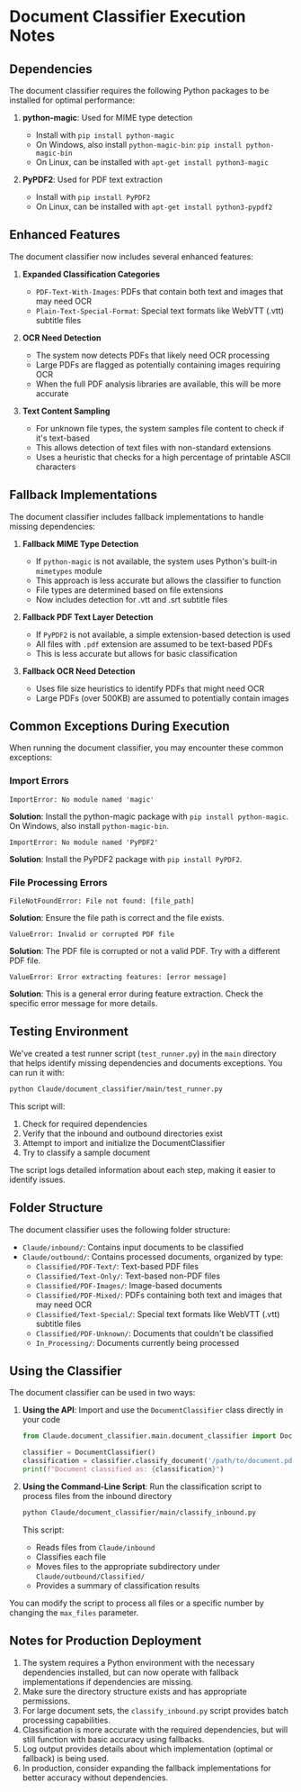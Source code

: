 # Document Classifier Execution Notes

## Dependencies

The document classifier requires the following Python packages to be installed for optimal performance:

1. **python-magic**: Used for MIME type detection
   - Install with `pip install python-magic`
   - On Windows, also install `python-magic-bin`: `pip install python-magic-bin`
   - On Linux, can be installed with `apt-get install python3-magic`

2. **PyPDF2**: Used for PDF text extraction
   - Install with `pip install PyPDF2`
   - On Linux, can be installed with `apt-get install python3-pypdf2`

## Enhanced Features

The document classifier now includes several enhanced features:

1. **Expanded Classification Categories**
   - `PDF-Text-With-Images`: PDFs that contain both text and images that may need OCR
   - `Plain-Text-Special-Format`: Special text formats like WebVTT (.vtt) subtitle files

2. **OCR Need Detection**
   - The system now detects PDFs that likely need OCR processing
   - Large PDFs are flagged as potentially containing images requiring OCR
   - When the full PDF analysis libraries are available, this will be more accurate

3. **Text Content Sampling**
   - For unknown file types, the system samples file content to check if it's text-based
   - This allows detection of text files with non-standard extensions
   - Uses a heuristic that checks for a high percentage of printable ASCII characters

## Fallback Implementations

The document classifier includes fallback implementations to handle missing dependencies:

1. **Fallback MIME Type Detection**
   - If `python-magic` is not available, the system uses Python's built-in `mimetypes` module
   - This approach is less accurate but allows the classifier to function
   - File types are determined based on file extensions
   - Now includes detection for .vtt and .srt subtitle files

2. **Fallback PDF Text Layer Detection**
   - If `PyPDF2` is not available, a simple extension-based detection is used
   - All files with `.pdf` extension are assumed to be text-based PDFs
   - This is less accurate but allows for basic classification
   
3. **Fallback OCR Need Detection**
   - Uses file size heuristics to identify PDFs that might need OCR
   - Large PDFs (over 500KB) are assumed to potentially contain images

## Common Exceptions During Execution

When running the document classifier, you may encounter these common exceptions:

### Import Errors

```
ImportError: No module named 'magic'
```
**Solution**: Install the python-magic package with `pip install python-magic`. On Windows, also install `python-magic-bin`.

```
ImportError: No module named 'PyPDF2'
```
**Solution**: Install the PyPDF2 package with `pip install PyPDF2`.

### File Processing Errors

```
FileNotFoundError: File not found: [file_path]
```
**Solution**: Ensure the file path is correct and the file exists.

```
ValueError: Invalid or corrupted PDF file
```
**Solution**: The PDF file is corrupted or not a valid PDF. Try with a different PDF file.

```
ValueError: Error extracting features: [error message]
```
**Solution**: This is a general error during feature extraction. Check the specific error message for more details.

## Testing Environment

We've created a test runner script (`test_runner.py`) in the `main` directory that helps identify missing dependencies and documents exceptions. You can run it with:

```bash
python Claude/document_classifier/main/test_runner.py
```

This script will:
1. Check for required dependencies
2. Verify that the inbound and outbound directories exist
3. Attempt to import and initialize the DocumentClassifier
4. Try to classify a sample document

The script logs detailed information about each step, making it easier to identify issues.

## Folder Structure

The document classifier uses the following folder structure:

- `Claude/inbound/`: Contains input documents to be classified
- `Claude/outbound/`: Contains processed documents, organized by type:
  - `Classified/PDF-Text/`: Text-based PDF files
  - `Classified/Text-Only/`: Text-based non-PDF files
  - `Classified/PDF-Images/`: Image-based documents
  - `Classified/PDF-Mixed/`: PDFs containing both text and images that may need OCR
  - `Classified/Text-Special/`: Special text formats like WebVTT (.vtt) subtitle files
  - `Classified/PDF-Unknown/`: Documents that couldn't be classified
  - `In_Processing/`: Documents currently being processed

## Using the Classifier

The document classifier can be used in two ways:

1. **Using the API**: Import and use the `DocumentClassifier` class directly in your code
   ```python
   from Claude.document_classifier.main.document_classifier import DocumentClassifier
   
   classifier = DocumentClassifier()
   classification = classifier.classify_document('/path/to/document.pdf')
   print(f"Document classified as: {classification}")
   ```

2. **Using the Command-Line Script**: Run the classification script to process files from the inbound directory
   ```bash
   python Claude/document_classifier/main/classify_inbound.py
   ```
   This script:
   - Reads files from `Claude/inbound`
   - Classifies each file
   - Moves files to the appropriate subdirectory under `Claude/outbound/Classified/`
   - Provides a summary of classification results

You can modify the script to process all files or a specific number by changing the `max_files` parameter.

## Notes for Production Deployment

1. The system requires a Python environment with the necessary dependencies installed, but can now operate with fallback implementations if dependencies are missing.
2. Make sure the directory structure exists and has appropriate permissions.
3. For large document sets, the `classify_inbound.py` script provides batch processing capabilities.
4. Classification is more accurate with the required dependencies, but will still function with basic accuracy using fallbacks.
5. Log output provides details about which implementation (optimal or fallback) is being used.
6. In production, consider expanding the fallback implementations for better accuracy without dependencies.